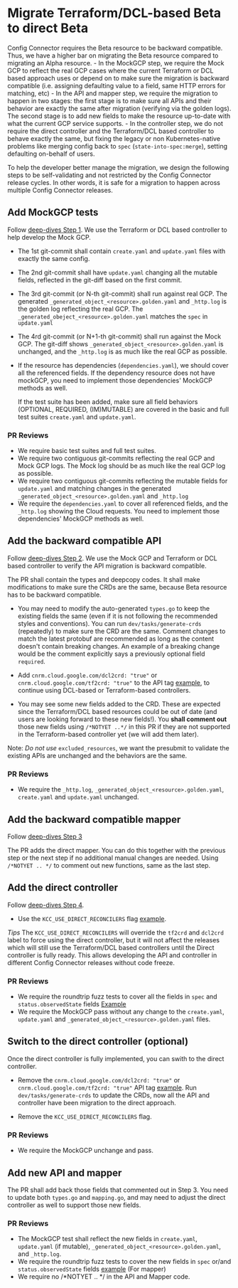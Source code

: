 # Migrate Terraform/DCL-based Beta to direct Beta

Config Connector requires the Beta resource to be backward compatible. Thus, we
have a higher bar on migrating the Beta resource compared to migrating an Alpha
resource. - In the MockGCP step, we require the Mock GCP to reflect the real GCP
cases where the current Terraform or DCL based approach uses or depend on to
make sure the migration is backward compatible (i.e. assigning defaulting value
to a field, same HTTP errors for matching, etc) - In the API and mapper step, we
require the migration to happen in two stages: the first stage is to make sure
all APIs and their behavior are exactly the same after migration (verifying via
the golden logs). The second stage is to add new fields to make the resource
up-to-date with what the current GCP service supports. - In the controller step,
we do not require the direct controller and the Terraform/DCL based controller
to behave exactly the same, but fixing the legacy or non Kubernetes-native
problems like merging config back to `spec` (`state-into-spec:merge`), setting
defaulting on-behalf of users.

To help the developer better manage the migration, we design the following steps
to be self-validating and not restricted by the Config Connector release cycles.
In other words, it is safe for a migration to happen across multiple Config
Connector releases.

## Add MockGCP tests

Follow [deep-dives Step 1](../deep-dives/1-add-mockgcp-tests.md). We use the
Terraform or DCL based controller to help develop the Mock GCP.

*   The 1st git-commit shall contain `create.yaml` and `update.yaml` files with
    exactly the same config.
*   The 2nd git-commit shall have `update.yaml` changing all the mutable fields,
    reflected in the git-diff based on the first commit.
*   The 3rd git-commit (or N-th git-commit) shall run against real GCP. The
    generated `_generated_object_<resource>.golden.yaml` and `_http.log` is the
    golden log reflecting the real GCP. The
    `_generated_obeject_<resource>.golden.yaml` matches the `spec` in
    `update.yaml`
*   The 4rd git-commit (or N+1-th git-commit) shall run against the Mock GCP.
    The git-diff shows `_generated_object_<resource>.golden.yaml` is unchanged,
    and the `_http.log` is as much like the real GCP as possible.

*   If the resource has dependencies (`dependencies.yaml`), we should cover all
    the referenced fields. If the dependency resource does not have mockGCP, you
    need to implement those dependencies' MockGCP methods as well.

    If the test suite has been added, make sure all field behaviors (OPTIONAL,
    REQUIRED, (IM)MUTABLE) are covered in the basic and full test suites
    `create.yaml` and `update.yaml`.

### PR Reviews

*   We require basic test suites and full test suites.
*   We require two contiguous git-commits reflecting the real GCP and Mock GCP
    logs. The Mock log should be as much like the real GCP log as possible.
*   We require two contiguous git-commits reflecting the mutable fields for
    `update.yaml` and matching changes in the generated
    `_generated_object_<resource>.golden.yaml` and `_http.log`
*   We require the `dependencies.yaml` to cover all referenced fields, and the
    `_http.log` showing the Cloud requests. You need to implement those
    dependencies' MockGCP methods as well.

## Add the backward compatible API

Follow [deep-dives Step 2](../deep-dives/2-define-apis.md). We use the Mock GCP
and Terraform or DCL based controller to verify the API migration is backward
compatible.

The PR shall contain the types and deepcopy codes. It shall make modifications
to make sure the CRDs are the same, because Beta resource has to be backward
compatible.

*   You may need to modify the auto-generated `types.go` to keep the existing
    fields the same (even if it is not following the recommended styles and
    conventions). You can run `dev/tasks/generate-crds` (repeatedly) to make
    sure the CRD are the same. Comment changes to match the latest protobuf are
    recommended as long as the content doesn't contain breaking changes. An
    example of a breaking change would be the comment explicitly says a
    previously optional field `required`.

*   Add `cnrm.cloud.google.com/dcl2crd: "true"` or
    `cnrm.cloud.google.com/tf2crd: "true"` to the API tag
    [example](https://github.com/GoogleCloudPlatform/k8s-config-connector/blob/0bbac86ace6ab2f4051b574f026d5fe47fa05b75/pkg/controller/direct/redis/cluster/roundtrip_test.go#L92),
    to continue using DCL-based or Terraform-based controllers.

*   You may see some new fields added to the CRD. These are expected since the
    Terraform/DCL based resources could be out of date (and users are looking
    forward to these new fields!). You **shall comment out** those new fields
    using `/*NOTYET ..*/` in this PR if they are not supported in the
    Terraform-based controller yet (we will add them later).

Note: *Do not use* `excluded_resources`, we want the presubmit to validate the
existing APIs are unchanged and the behaviors are the same.

### PR Reviews

*   We require the `_http.log`, `_generated_object_<resource>.golden.yaml`,
    `create.yaml` and `update.yaml` unchanged.

## Add the backward compatible mapper

Follow [deep-dives Step 3](../deep-dives/3-add-mapper.md)

The PR adds the direct mapper. You can do this together with the previous step
or the next step if no additional manual changes are needed. Using `/*NOTYET ..
*/` to comment out new functions, same as the last step.

## Add the direct controller

Follow [deep-dives Step 4](../deep-dives/4-add-controller.md).

*   Use the `KCC_USE_DIRECT_RECONCILERS` flag
    [example](https://github.com/GoogleCloudPlatform/k8s-config-connector/blob/0bbac86ace6ab2f4051b574f026d5fe47fa05b75/dev/tasks/run-e2e#L27).

*Tips* The `KCC_USE_DIRECT_RECONCILERS` will override the `tf2crd` and `dcl2crd`
label to force using the direct controller, but it will not affect the releases
which will still use the Terraform/DCL based controllers until the Direct
controller is fully ready. This allows developing the API and controller in
different Config Connector releases without code freeze.

### PR Reviews

*   We require the roundtrip fuzz tests to cover all the fields in `spec` and
    `status.observedState` fields
    [Example](https://github.com/GoogleCloudPlatform/k8s-config-connector/blob/f313b00c52f09c4a52a2eb5fe2c15fa4b30a05fd/pkg/controller/direct/discoveryengine/fuzzers.go#L26-L47)
*   We require the MockGCP pass without any change to the `create.yaml`,
    `update.yaml` and `_generated_object_<resource>.golden.yaml` files.

## Switch to the direct controller (optional)

Once the direct controller is fully implemented, you can swith to the direct
controller.

*   Remove the `cnrm.cloud.google.com/dcl2crd: "true"` or
    `cnrm.cloud.google.com/tf2crd: "true"` API tag
    [example](https://github.com/GoogleCloudPlatform/k8s-config-connector/blob/0bbac86ace6ab2f4051b574f026d5fe47fa05b75/pkg/controller/direct/redis/cluster/roundtrip_test.go#L92).
    Run `dev/tasks/generate-crds` to update the CRDs, now all the API and
    controller have been migration to the direct approach.

*   Remove the `KCC_USE_DIRECT_RECONCILERS` flag.

### PR Reviews

*   We require the MockGCP unchange and pass.

## Add new API and mapper

The PR shall add back those fields that commented out in Step 3. You need to
update both `types.go` and `mapping.go`, and may need to adjust the direct
controller as well to support those new fields.

### PR Reviews

*   The MockGCP test shall reflect the new fields in `create.yaml`,
    `update.yaml` (if mutable), `_generated_object_<resource>.golden.yaml`, and
    `_http.log`.
*   We require the roundtrip fuzz tests to cover the new fields in `spec` or/and
    `status.observedState` fields
    [example](https://github.com/GoogleCloudPlatform/k8s-config-connector/blob/0bbac86ace6ab2f4051b574f026d5fe47fa05b75/pkg/controller/direct/redis/cluster/roundtrip_test.go#L92)
    (For mapper)
*   We require no /*NOTYET .. */ in the API and Mapper code.
